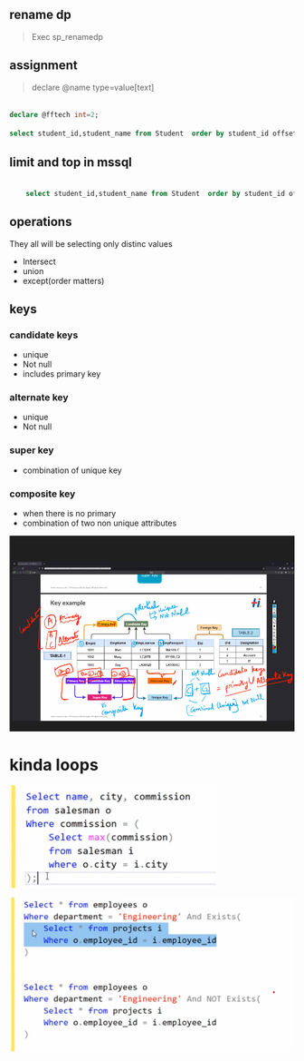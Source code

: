 
## rename dp
> Exec sp_renamedp

## assignment

>declare @name type=value[text]

```sql

declare @fftech int=2;

select student_id,student_name from Student  order by student_id offset 0 rows fetch next @fftech rows only;
```

## limit and top in mssql


```sql

    select student_id,student_name from Student  order by student_id offset 0 rows fetch next 2 rows only;
```
## operations

They all will be selecting only distinc values 
- Intersect
- union
- except(order matters)

## keys

### candidate keys
- unique
- Not null
- includes primary key
### alternate key
  - unique
- Not null
### super key
- combination of unique key
### composite key
- when there is no primary
- combination of two non unique attributes

![asa](https://github.com/sabeshshaswath/notes/blob/april_29/Screenshot%202024-04-29%20142733.png)

# kinda loops

![asa](https://github.com/sabeshshaswath/notes/blob/april_29/imagesaa.png)

![sasa](https://github.com/sabeshshaswath/notes/blob/april_29/image.png)
